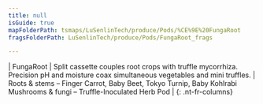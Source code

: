 ```yaml
---
title: null
isGuide: true
mapFolderPath: tsmaps/LuSenlinTech/produce/Pods/%CE%9E%20FungaRoot
fragsFolderPath: LuSenlinTech/produce/Pods/FungaRoot_frags

---
```



<!-- tsGuideRenderComment {"guide":{"id":"xCfBCk2JV","path":"LuSenlinTech/produce/Pods","fragmentFolderPath":"LuSenlinTech/produce/Pods/FungaRoot_frags"},"fragment":{"id":"xCfBCk2JV","topLevelMapKey":"wkMzSw001H","mapKeyChain":"wkMzSw001H","guideID":"xCfBCk2YK","guidePath":"c:/GitHub/MuddySpud/MuddySpud.github.io/tsmaps/LuSenlinTech/produce/Pods/FungaRoot.tspod","chartKey":"wkMzSw001H","isLeaf":false,"options":[{"id":"xCfBCr1Hg","option":"FungaRoot details","order":1,"isAncillary":true}]}} -->

| FungaRoot | Split cassette couples root crops with truffle mycorrhiza. Precision pH and moisture coax simultaneous vegetables and mini truffles. | Roots & stems – Finger Carrot, Baby Beet, Tokyo Turnip, Baby Kohlrabi<br/>Mushrooms & fungi – Truffle-Inoculated Herb Pod |
{: .nt-fr-columns}
